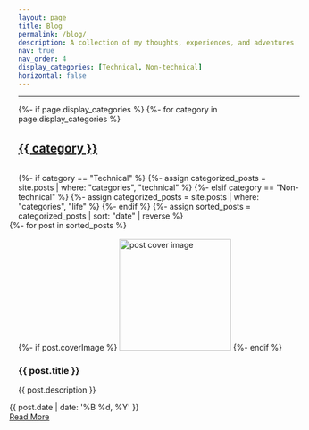 ```yaml
---
layout: page
title: Blog
permalink: /blog/
description: A collection of my thoughts, experiences, and adventures
nav: true
nav_order: 4
display_categories: [Technical, Non-technical]
horizontal: false
---
```


<style>
/* Reduce white space on sides */
.post-content {
  max-width: 95%;
  margin: 0 auto;
}

@media (min-width: 1400px) {
  .post-content {
    max-width: 90%;
  }
}

.container-fluid {
  padding-left: 2rem;
  padding-right: 2rem;
}

/* Improve card grid layout */
.row {
  margin-left: -1rem;
  margin-right: -1rem;
}

.col {
  padding: 1rem;
}

/* Ensure cards take up more space */
.card {
  height: 100%;
  margin: 0;
}

/* Category styling */
.category {
  margin-top: 2rem;
  margin-bottom: 1.5rem;
  padding-bottom: 0.5rem;
  border-bottom: 2px solid var(--global-theme-color);
  color: var(--global-theme-color);
}
</style>

<hr class="mb-5">

<!-- All Posts by Category -->
<div class="projects">
{%- if page.display_categories %}
  <!-- Display categorized posts -->
  {%- for category in page.display_categories %}
  <a id="{{ category }}" href=".#{{ category }}">
    <h2 class="category">{{ category }}</h2>
  </a>
  {%- if category == "Technical" %}
    {%- assign categorized_posts = site.posts | where: "categories", "technical" %}
  {%- elsif category == "Non-technical" %}
    {%- assign categorized_posts = site.posts | where: "categories", "life" %}
  {%- endif %}
  {%- assign sorted_posts = categorized_posts | sort: "date" | reverse %}
  <div class="row row-cols-1 row-cols-md-3 g-4">
    {%- for post in sorted_posts %}
    <div class="col mb-4">
      <div class="card h-100 rounded-3 shadow-sm hoverable">
        {%- if post.coverImage %}
        <img src="{{ '/assets/img/posts/' | append: post.coverImage | relative_url }}" class="card-img-top rounded-top" alt="post cover image" style="height: 200px; object-fit: cover;">
        {%- endif %}
        <div class="card-body">
          <h3 class="card-title">{{ post.title }}</h3>
          <p class="card-text">{{ post.description }}</p>
          <div class="row ml-1 mr-1 p-0">
            <div class="post-meta">
              <i class="fas fa-calendar fa-sm"></i> {{ post.date | date: '%B %d, %Y' }}
            </div>
          </div>
          <div class="row ml-1 mr-1 p-0">
            <div class="btn-group">
              <a href="{{ post.url | relative_url }}" class="btn btn-sm z-depth-0 rounded-pill" role="button">Read More</a>
            </div>
          </div>
        </div>
      </div>
    </div>
    {%- endfor %}
  </div>
  {%- endfor %}
{%- endif %}
</div>
